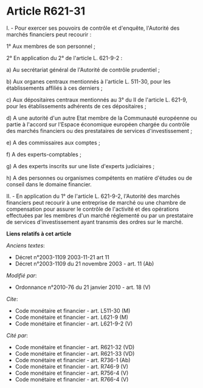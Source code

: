 # Article R621-31

I. - Pour exercer ses pouvoirs de contrôle et d'enquête, l'Autorité des marchés financiers peut recourir :

1° Aux membres de son personnel ;

2° En application du 2° de l'article L. 621-9-2 :

a) Au secrétariat général de l'Autorité de contrôle prudentiel ;

b) Aux organes centraux mentionnés à l'article L. 511-30, pour les établissements affiliés à ces derniers ;

c) Aux dépositaires centraux mentionnés au 3° du II de l'article L. 621-9, pour les établissements adhérents de ces
dépositaires ;

d) A une autorité d'un autre Etat membre de la Communauté européenne ou partie à l'accord sur l'Espace économique européen
chargée du contrôle des marchés financiers ou des prestataires de services d'investissement ;

e) A des commissaires aux comptes ;

f) A des experts-comptables ;

g) A des experts inscrits sur une liste d'experts judiciaires ;

h) A des personnes ou organismes compétents en matière d'études ou de conseil dans le domaine financier.

II. - En application du 1° de l'article L. 621-9-2, l'Autorité des marchés financiers peut recourir à une entreprise de
marché ou une chambre de compensation pour assurer le contrôle de l'activité et des opérations effectuées par les membres
d'un marché réglementé ou par un prestataire de services d'investissement ayant transmis des ordres sur le marché.

**Liens relatifs à cet article**

_Anciens textes_:

  - Décret n°2003-1109 2003-11-21 art 11
  - Décret n°2003-1109 du 21 novembre 2003 - art. 11 (Ab)

_Modifié par_:

  - Ordonnance n°2010-76 du 21 janvier 2010 - art. 18 (V)

_Cite_:

  - Code monétaire et financier - art. L511-30 (M)
  - Code monétaire et financier - art. L621-9 (M)
  - Code monétaire et financier - art. L621-9-2 (V)

_Cité par_:

  - Code monétaire et financier - art. R621-32 (VD)
  - Code monétaire et financier - art. R621-33 (VD)
  - Code monétaire et financier - art. R736-1 (Ab)
  - Code monétaire et financier - art. R746-9 (V)
  - Code monétaire et financier - art. R756-4 (V)
  - Code monétaire et financier - art. R766-4 (V)
